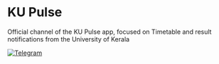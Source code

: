 # KU Pulse
Official channel of the KU Pulse app, focused on Timetable and result notifications from the University of Kerala

[![Telegram](https://img.shields.io/badge/chat-on%20Telegram-blue.svg)](https://t.me/ku_pulse)

